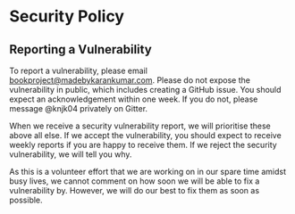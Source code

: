 # Security Policy


## Reporting a Vulnerability

To report a vulnerability, please email bookproject@madebykarankumar.com. Please do not expose the vulnerability in public, which includes creating a GitHub issue.
You should expect an acknowledgement within one week. If you do not, please message @knjk04 privately on Gitter.

When we receive a security vulnerability report, we will prioritise these above all else. If we accept the vulnerability, you should expect to receive weekly reports if you are happy to receive them.
If we reject the security vulnerability, we will tell you why.

As this is a volunteer effort that we are working on in our spare time amidst busy lives, we cannot comment on how soon we will be able to fix a vulnerability by.
However, we will do our best to fix them as soon as possible.
